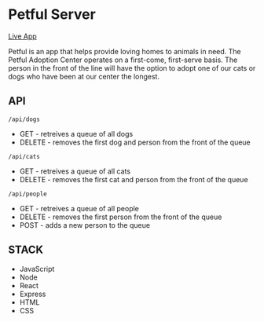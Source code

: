 # Petful Server

[Live App](https://petful-client.m-dejean.vercel.app/)

Petful is an app that helps provide loving homes to animals in need. The Petful Adoption Center operates on a first-come, first-serve basis. The person in the front of the line will have the option to adopt one of our cats or dogs who have been at our center the longest. 

## API

`/api/dogs`
- GET - retreives a queue of all dogs
- DELETE - removes the first dog and person from the front of the queue

`/api/cats`
- GET - retreives a queue of all cats
- DELETE - removes the first cat and person from the front of the queue

`/api/people`
- GET - retreives a queue of all people
- DELETE - removes the first person from the front of the queue
- POST - adds a new person to the queue

## STACK

* JavaScript
* Node
* React
* Express
* HTML
* CSS
